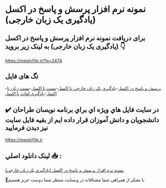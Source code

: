 # نمونه نرم افزار پرسش و پاسخ در اکسل (یادگیری یک زبان خارجی)

## برای دریافت نمونه نرم افزار پرسش و پاسخ در اکسل (یادگیری یک زبان خارجی) به لینک زیر بروید 👇

https://magicfile.ir/?p=2474

## تگ های فایل

-[پرسش و پاسخ در اکسل](https://magicfile.ir/product/%d9%86%d9%85%d9%88%d9%86%d9%87-%d9%86%d8%b1%d9%85-%d8%a7%d9%81%d8%b2%d8%a7%d8%b1-%d9%be%d8%b1%d8%b3%d8%b4-%d9%88-%d9%be%d8%a7%d8%b3%d8%ae-%d8%af%d8%b1-%d8%a7%da%a9%d8%b3%d9%84/)-[يادگيري يک زبان خارجي با اکسل](https://magicfile.ir/product/%d9%86%d9%85%d9%88%d9%86%d9%87-%d9%86%d8%b1%d9%85-%d8%a7%d9%81%d8%b2%d8%a7%d8%b1-%d9%be%d8%b1%d8%b3%d8%b4-%d9%88-%d9%be%d8%a7%d8%b3%d8%ae-%d8%af%d8%b1-%d8%a7%da%a9%d8%b3%d9%84/)-[تست با اکسل](https://magicfile.ir/product/%d9%86%d9%85%d9%88%d9%86%d9%87-%d9%86%d8%b1%d9%85-%d8%a7%d9%81%d8%b2%d8%a7%d8%b1-%d9%be%d8%b1%d8%b3%d8%b4-%d9%88-%d9%be%d8%a7%d8%b3%d8%ae-%d8%af%d8%b1-%d8%a7%da%a9%d8%b3%d9%84/)-[تست زبان با اکسل](https://magicfile.ir/product/%d9%86%d9%85%d9%88%d9%86%d9%87-%d9%86%d8%b1%d9%85-%d8%a7%d9%81%d8%b2%d8%a7%d8%b1-%d9%be%d8%b1%d8%b3%d8%b4-%d9%88-%d9%be%d8%a7%d8%b3%d8%ae-%d8%af%d8%b1-%d8%a7%da%a9%d8%b3%d9%84/)-[یادگیری لغات با اکسل](https://magicfile.ir/product/%d9%86%d9%85%d9%88%d9%86%d9%87-%d9%86%d8%b1%d9%85-%d8%a7%d9%81%d8%b2%d8%a7%d8%b1-%d9%be%d8%b1%d8%b3%d8%b4-%d9%88-%d9%be%d8%a7%d8%b3%d8%ae-%d8%af%d8%b1-%d8%a7%da%a9%d8%b3%d9%84/)

## ✔️ در سايت فايل هاي ويژه اي براي برنامه نويسان طراحان دانشجويان و دانش آموزان قرار داده ايم از بقيه فايل سايت نيز ديدن فرماييد

https://magicfile.ir


## لينک دانلود اصلي 📥 :

[نمونه نرم افزار پرسش و پاسخ در اکسل (یادگیری یک زبان خارجی)](https://magicfile.ir/product/%d9%86%d9%85%d9%88%d9%86%d9%87-%d9%86%d8%b1%d9%85-%d8%a7%d9%81%d8%b2%d8%a7%d8%b1-%d9%be%d8%b1%d8%b3%d8%b4-%d9%88-%d9%be%d8%a7%d8%b3%d8%ae-%d8%af%d8%b1-%d8%a7%da%a9%d8%b3%d9%84/) 


🙏با تشکر از همراهي شما مشتاقانه در وبسایت منتظر شما دوست عزیز هستیم


